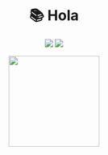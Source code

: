 
<div align=center><h1>📚 Hola</h1></div>

<div align=center>
<img src="https://img.shields.io/badge/42-000000?style=for-the-badge&logo=42&logoColor=white">
 <img src="https://img.shields.io/badge/Habr-000000?style=for-the-badge&logo=Habr&logoColor=white">
  <p>
  <img height="180em" src="https://github-readme-stats.vercel.app/api/top-langs/?username=kono-kawawa&layout=compact&bg_color=10,e96443,904e95&title_color=fff&text_color=fff">
</p>
</div>
<!--
**kono-kawawa/kono-kawawa** is a ✨ _special_ ✨ repository because its `README.md` (this file) appears on your GitHub profile.

Here are some ideas to get you started:

- 🔭 I’m currently working on ...
- 🌱 I’m currently learning ...
- 👯 I’m looking to collaborate on ...
- 🤔 I’m looking for help with ...
- 💬 Ask me about ...
- 📫 How to reach me: ...
- 😄 Pronouns: ...
- ⚡ Fun fact: ...
-->
